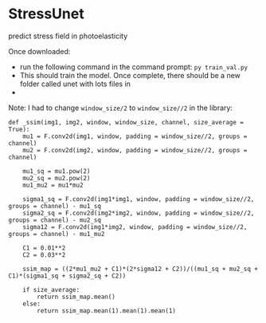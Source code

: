 # StressUnet
predict stress field in photoelasticity

Once downloaded:
- run the following command in the command prompt:
```py train_val.py```
- This should train the model. Once complete, there should be a new folder called unet with lots files in
- 

Note: I had to change `window_size/2` to `window_size//2` in the library:

```
def _ssim(img1, img2, window, window_size, channel, size_average = True):
    mu1 = F.conv2d(img1, window, padding = window_size//2, groups = channel)
    mu2 = F.conv2d(img2, window, padding = window_size//2, groups = channel)

    mu1_sq = mu1.pow(2)
    mu2_sq = mu2.pow(2)
    mu1_mu2 = mu1*mu2

    sigma1_sq = F.conv2d(img1*img1, window, padding = window_size//2, groups = channel) - mu1_sq
    sigma2_sq = F.conv2d(img2*img2, window, padding = window_size//2, groups = channel) - mu2_sq
    sigma12 = F.conv2d(img1*img2, window, padding = window_size//2, groups = channel) - mu1_mu2

    C1 = 0.01**2
    C2 = 0.03**2

    ssim_map = ((2*mu1_mu2 + C1)*(2*sigma12 + C2))/((mu1_sq + mu2_sq + C1)*(sigma1_sq + sigma2_sq + C2))

    if size_average:
        return ssim_map.mean()
    else:
        return ssim_map.mean(1).mean(1).mean(1)
```